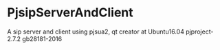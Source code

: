 # PjsipServerAndClient
A sip server and client using pjsua2, qt creator at Ubuntu16.04
pjproject-2.7.2   gb28181-2016
